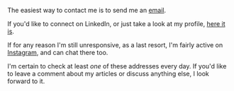The easiest way to contact me is to send me an [email](mailto:adityahiyer@gmail.com). 

If you'd like to connect on LinkedIn, or just take a look at my profile, [here it is](https://www.linkedin.com/in/aditya-h-iyer).

If for any reason I'm still unresponsive, as a last resort, I'm fairly active on [Instagram](https://www.instagram.com/blu__adi), and can chat there too.

I'm certain to check at least _one_ of these addresses every day. If you'd like to leave a comment about my articles or discuss anything else, I look forward to it.
